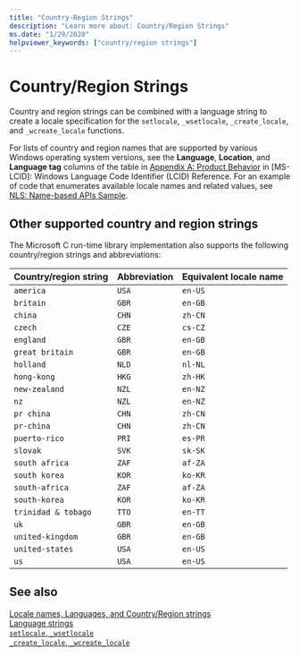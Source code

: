 ```yaml
---
title: "Country-Region Strings"
description: "Learn more about: Country/Region Strings"
ms.date: "1/29/2020"
helpviewer_keywords: ["country/region strings"]
---
```

# Country/Region Strings

Country and region strings can be combined with a language string to create a locale specification for the `setlocale`, `_wsetlocale`, `_create_locale`, and `_wcreate_locale` functions.

For lists of country and region names that are supported by various Windows operating system versions, see the **Language**, **Location**, and **Language tag** columns of the table in [Appendix A: Product Behavior](/openspecs/windows_protocols/ms-lcid/a9eac961-e77d-41a6-90a5-ce1a8b0cdb9c) in \[MS-LCID]: Windows Language Code Identifier (LCID) Reference. For an example of code that enumerates available locale names and related values, see [NLS: Name-based APIs Sample](/windows/win32/intl/nls--name-based-apis-sample).

## Other supported country and region strings

The Microsoft C run-time library implementation also supports the following country/region strings and abbreviations:

|Country/region string|Abbreviation|Equivalent locale name|
|----------------------------|------------------|----------------------------|
|`america`|`USA`|`en-US`|
|`britain`|`GBR`|`en-GB`|
|`china`|`CHN`|`zh-CN`|
|`czech`|`CZE`|`cs-CZ`|
|`england`|`GBR`|`en-GB`|
|`great britain`|`GBR`|`en-GB`|
|`holland`|`NLD`|`nl-NL`|
|`hong-kong`|`HKG`|`zh-HK`|
|`new-zealand`|`NZL`|`en-NZ`|
|`nz`|`NZL`|`en-NZ`|
|`pr china`|`CHN`|`zh-CN`|
|`pr-china`|`CHN`|`zh-CN`|
|`puerto-rico`|`PRI`|`es-PR`|
|`slovak`|`SVK`|`sk-SK`|
|`south africa`|`ZAF`|`af-ZA`|
|`south korea`|`KOR`|`ko-KR`|
|`south-africa`|`ZAF`|`af-ZA`|
|`south-korea`|`KOR`|`ko-KR`|
|`trinidad & tobago`|`TTO`|`en-TT`|
|`uk`|`GBR`|`en-GB`|
|`united-kingdom`|`GBR`|`en-GB`|
|`united-states`|`USA`|`en-US`|
|`us`|`USA`|`en-US`|

## See also

[Locale names, Languages, and Country/Region strings](./locale-names-languages-and-country-region-strings.md)\
[Language strings](./language-strings.md)\
[`setlocale`, `_wsetlocale`](./reference/setlocale-wsetlocale.md)\
[`_create_locale`, `_wcreate_locale`](./reference/create-locale-wcreate-locale.md)
